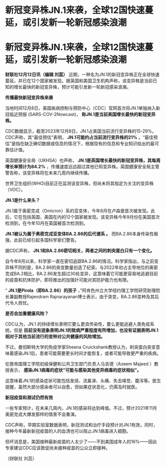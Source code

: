 # 新冠变异株JN.1来袭，全球12国快速蔓延，或引发新一轮新冠感染浪潮

# 新冠变异株JN.1来袭，全球12国快速蔓延，或引发新一轮新冠感染浪潮

**财联社12月12日讯（编辑 刘蕊）**
近期，一种名为JN.1的新冠变异株正在全球快速蔓延，并已在12个国家被发现。据英国和美国卫生机构声称，该变异株是当前已知的增长最快的新冠变异株，预计可能引发新一轮新冠感染浪潮。

**传播最快新冠变异株来袭**

当地时间12月8日，美国疾病控制与预防中心（CDC）官网首次将JN.1单独纳入新冠临近预报 (SARS-COV-2Nowcast)，
**称JN.1是当前美国增长最快的新冠变异株。**

CDC数据显示，截至2023年12月8日，JN.1占美国当前流行变异株的15-29%。CDC声称，其“最佳预估”表明，
**JN.1可能约占当前流行变异株的21%** 。“最佳预估”是指在缺乏确切数据或信息的情况下，根据现有的信息和专业知识给出的最可靠估计值。

英国健康安全局（UKHSA）也声称， **JN.1是英国增长最快的新冠变异株，其每周增长率预计为84.2%**
，传播速度远远超过其他已知变异株。英国健康安全局主管警告称，该变异株将在未来几周内继续传播。

世界卫生组织(WHO)目前正在监测该变异株，但尚未将其指定为关注的变异株（VOC）。

**JN.1是什么来头？**

JN.1属于奥密克戎（Omicron）系的亚变体，今年8月在卢森堡首次被发现。此后，它在包括英国、美国在内的12个国家被发现。该变异株今年9月份在美国首次检测到，在今年10月在英国被首次检测到。

**JN.1被认为属于奥密克戎亚变体BA.2.86的后代谱系 。** 而BA.2.86本身传染性极强，此前已经引起多国科学家们警告。

据CDC声称， **JN.1和BA.2.86密切相关，两者之间的刺突蛋白只有一个变化。**

自今年8月以来，科学家一直在密切追踪BA.2.86的情况。科学家指出，与之前变异株不同的是，BA.2.86的突变数量创造了纪录。与2022年初占主导地位的奥密克戎BA.2相比，BA.2.86发生超过30处变异，这意味着它可能更容易地逃避目前的疫苗和抗体防护，即将推出的加强针可能对其防护能力也有限。

“ **JN.1是Pirola（即BA.2.86）的孩子** ，”阿肯色州立大学纽约理工学院研究助理院长兼副教授Rajendram
Rajnarayanan博士表示，由于突变，BA.2.86变种及其后代令人担忧。

**是否会加重健康风险？**

CDC认为，JN.1 的持续增长表明它要么更具传染性，要么更能逃避人类免疫系统。但是
**目前没有迹象表明JN.1的致病严重程度有所增加，也没有证据表明JN.1 相对于其他当前流行的变种对公共健康的风险增加。**

不过，曼彻斯特大学的免疫学家Sheena
Cruickshank教授认为，刺突蛋白突变意味着感染JN.1后，患者可能需要更长时间才能恢复，或者可能导致更严重的疾病。

伦敦帝国理工学院初级保健和公共卫生部门负责人马吉德（Azeem Majeed ）教授表示，
**感染JN.1病毒的症状“可能与感染其他变异病毒的症状相似”。**

这意味着JN.1的感染症状可能包括发烧、流鼻涕、头痛、失去嗅觉、腹泻等。医生提醒，虽然大部分感染者可以自愈，但如果症状恶化，仍需及时就医。

**新冠疫苗和测试仍然有效**

一些专家预计，在未来几周内，JN.1的感染将达到峰值。不过，预计2021年11月奥密克戎大爆发那样的情景不会重演。

CDC声称，早期实验室数据表明，新冠测试和治疗手段预计对JN.1有效，同时，接种今年最新新冠疫苗的人的血清也可以阻止JN.1病毒进入细胞。

但坏消息是，美国接种最新疫苗的人太少了——不到美国成年人的16%——因此专家建议CDC应该敦促尚未接种疫苗的公众立即接种。

（财联社 刘蕊）

